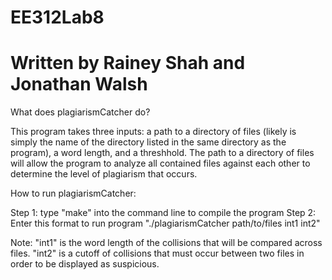 # EE312Lab8
# Written by Rainey Shah and Jonathan Walsh


What does plagiarismCatcher do? 

This program takes three inputs: a path to a directory of files (likely is simply the name of the directory listed in the same directory as the program), a word length, and a threshhold. The path to a directory of files will allow the program to analyze all contained files against each other to determine the level of plagiarism that occurs. 


How to run plagiarismCatcher:
				
Step 1: type "make" into the command line to compile the program
Step 2: Enter this format to run program "./plagiarismCatcher path/to/files int1 int2"

Note: "int1" is the word length of the collisions that will be compared across files. "int2" is a cutoff of collisions that must occur between two files in order to be displayed as suspicious.

